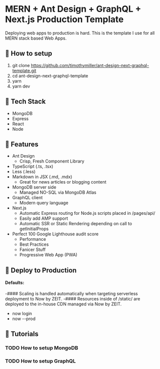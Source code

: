 # MERN + Ant Design + GraphQL + Next.js Production Template

Deploying web apps to production is hard. This is the template I use for all MERN stack based Web Apps.

## :wrench: How to setup

1. git clone https://github.com/timothymiller/ant-design-next-graphql-template.git
2. cd ant-design-next-graphql-template
3. yarn
4. yarn dev

## :hamburger: Tech Stack

- MongoDB
- Express
- React
- Node

## :gem: Features

- Ant Design
  - Crisp, Fresh Component Library
- TypeScript (.ts, .tsx)
- Less (.less)
- Markdown in JSX (.md, .mdx)
  - Great for news articles or blogging content
- MongoDB server side
  - Managed NO-SQL via MongoDB Atlas
- GraphQL client
  - Modern query language
- Next.js
  - Automatic Express routing for Node.js scripts placed in /pages/api/ 
  - Easily add AMP support
  - Automatic SSR or Static Rendering depending on call to getInitialProps
- Perfect 100 Google Lighthouse audit score
  - Performance
  - Best Practices
  - Fanicer Stuff
  - Progressive Web App (PWA)

## :rocket: Deploy to Production
#### Defaults:
  -#### Scaling is handled automatically when targeting serverless deployment to Now by ZEIT.
  -#### Resources inside of /static/ are deployed to the in-house CDN managed via Now by ZEIT.

  - now login
  - now --prod

## :microscope: Tutorials

### TODO How to setup MongoDB

### TODO How to setup GraphQL
